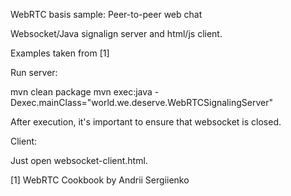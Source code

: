 WebRTC basis sample: Peer-to-peer web chat

Websocket/Java signalign server and html/js client.

Examples taken from [1]

Run server: 

mvn clean package
mvn exec:java -Dexec.mainClass="world.we.deserve.WebRTCSignalingServer"

After execution, it's important to ensure that websocket is closed.

Client:

Just open websocket-client.html.

[1] WebRTC Cookbook by Andrii Sergiienko
